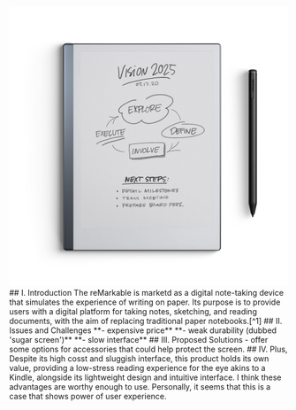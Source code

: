 <img src="/assets/remarkable.jpg">
## I. Introduction
The reMarkable is marketd as a digital note-taking device that simulates the experience of writing on paper. Its purpose is to provide users with a digital platform for taking notes, sketching, and reading documents, with the aim of replacing traditional paper notebooks.[^1] 
## II. Issues and Challenges
**- expensive price**
**- weak durability (dubbed 'sugar screen')**
**- slow interface** 
## III. Proposed Solutions
-  offer some options for accessories that could help protect the screen. 
## IV. Plus,
Despite its high cosst and sluggish interface, this product holds its own value, providing a low-stress reading experience for the eye akins to a Kindle, alongside its lightweight design and intuitive interface. I think these advantages are worthy enough to use. Personally, it seems that this is a case that shows power of user experience. 



